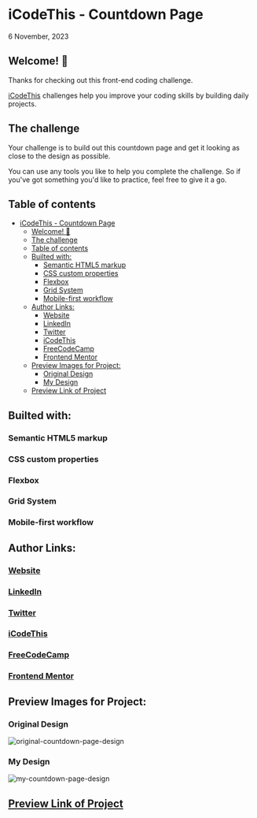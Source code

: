 # iCodeThis - Countdown Page

6 November, 2023

## Welcome! 👋

Thanks for checking out this front-end coding challenge.

[iCodeThis](https://icodethis.com/) challenges help you improve your coding skills by building daily projects.

## The challenge

Your challenge is to build out this countdown page and get it looking as close to the design as possible.

You can use any tools you like to help you complete the challenge. So if you've got something you'd like to practice, feel free to give it a go.

## Table of contents

- [iCodeThis - Countdown Page](#icodethis---countdown-page)
  - [Welcome! 👋](#welcome-)
  - [The challenge](#the-challenge)
  - [Table of contents](#table-of-contents)
  - [Builted with:](#builted-with)
    - [Semantic HTML5 markup](#semantic-html5-markup)
    - [CSS custom properties](#css-custom-properties)
    - [Flexbox](#flexbox)
    - [Grid System](#grid-system)
    - [Mobile-first workflow](#mobile-first-workflow)
  - [Author Links:](#author-links)
    - [Website](#website)
    - [LinkedIn](#linkedin)
    - [Twitter](#twitter)
    - [iCodeThis](#icodethis)
    - [FreeCodeCamp](#freecodecamp)
    - [Frontend Mentor](#frontend-mentor)
  - [Preview Images for Project:](#preview-images-for-project)
    - [Original Design](#original-design)
    - [My Design](#my-design)
  - [Preview Link of Project](#preview-link-of-project)

## Builted with:

### Semantic HTML5 markup

### CSS custom properties

### Flexbox

### Grid System

### Mobile-first workflow

## Author Links:

### [Website](https://www.selimbiber.dev)

### [LinkedIn](https://linkedin.com/in/selim-biber)

### [Twitter](https://www.twitter.com/selimbbr)

### [iCodeThis](https://icodethis.com/selimbiber)

### [FreeCodeCamp](https://www.freecodecamp.org/selimbiber)

### [Frontend Mentor](https://www.frontendmentor.io/profile/selimbiber)

## Preview Images for Project:

### Original Design

![original-countdown-page-design](https://github-production-user-asset-6210df.s3.amazonaws.com/117529414/281434121-23fb59a2-97b7-49ff-9cc3-25db6691bcda.png?X-Amz-Algorithm=AWS4-HMAC-SHA256&X-Amz-Credential=AKIAVCODYLSA53PQK4ZA%2F20241018%2Fus-east-1%2Fs3%2Faws4_request&X-Amz-Date=20241018T181300Z&X-Amz-Expires=300&X-Amz-Signature=a70bed78aeaffae288bfe3847cf4564168e1da93a48d604d9ca54fcc231b6a33&X-Amz-SignedHeaders=host)

### My Design

![my-countdown-page-design](https://github-production-user-asset-6210df.s3.amazonaws.com/117529414/281434149-8a7e99da-032f-41fe-bda1-f32337351004.png?X-Amz-Algorithm=AWS4-HMAC-SHA256&X-Amz-Credential=AKIAVCODYLSA53PQK4ZA%2F20241018%2Fus-east-1%2Fs3%2Faws4_request&X-Amz-Date=20241018T181247Z&X-Amz-Expires=300&X-Amz-Signature=8694421a850d9eb58b168566face759115087ffcf72985798718db5091099c35&X-Amz-SignedHeaders=host)

## [Preview Link of Project](https://selimbiber.github.io/Vanilla-CSS-Challenges/%2BDay30-countdown-page/)
